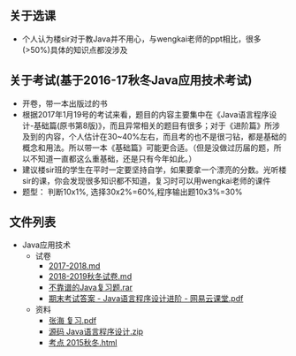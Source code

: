 ## 关于选课
- 个人认为楼sir对于教Java并不用心，与wengkai老师的ppt相比，很多(>50%)具体的知识点都没涉及

## 关于考试(基于2016-17秋冬Java应用技术考试)
- 开卷，带一本出版过的书
 - 根据2017年1月19号的考试来看，题目的内容主要集中在《Java语言程序设计-基础篇(原书第8版)》，而且异常相关的题目有很多；对于《进阶篇》所涉及到的内容，个人估计在30~40%左右，而且考的也不是很刁钻，都是基础的概念和用法。所以带一本《基础篇》可能更合适。（但是没做过历届的题，所以不知道一直都这么重基础，还是只有今年如此。）
- 建议楼sir班的学生在平时一定要坚持自学，如果要拿一个漂亮的分数。光听楼sir的课，你会发现很多知识都不知道，复习时可以用wengkai老师的课件
- 题型： 判断10x1%, 选择30x2%=60%,程序输出题10x3%=30%



## 文件列表

- Java应用技术
    - 试卷
        - [2017-2018.md](https%3A//github.com/QSCTech/zju-icicles/blob/master/Java%E5%BA%94%E7%94%A8%E6%8A%80%E6%9C%AF/%E8%AF%95%E5%8D%B7/2017-2018.md)
        - [2018-2019秋冬试卷.md](https%3A//github.com/QSCTech/zju-icicles/blob/master/Java%E5%BA%94%E7%94%A8%E6%8A%80%E6%9C%AF/%E8%AF%95%E5%8D%B7/2018-2019%E7%A7%8B%E5%86%AC%E8%AF%95%E5%8D%B7.md)
        - [不靠谱的Java复习题.rar](https%3A//github.com/QSCTech/zju-icicles/raw/master/Java%E5%BA%94%E7%94%A8%E6%8A%80%E6%9C%AF/%E8%AF%95%E5%8D%B7/%E4%B8%8D%E9%9D%A0%E8%B0%B1%E7%9A%84Java%E5%A4%8D%E4%B9%A0%E9%A2%98.rar)
        - [期末考试答案 - Java语言程序设计进阶 - 网易云课堂.pdf](https%3A//github.com/QSCTech/zju-icicles/raw/master/Java%E5%BA%94%E7%94%A8%E6%8A%80%E6%9C%AF/%E8%AF%95%E5%8D%B7/%E6%9C%9F%E6%9C%AB%E8%80%83%E8%AF%95%E7%AD%94%E6%A1%88%20-%20Java%E8%AF%AD%E8%A8%80%E7%A8%8B%E5%BA%8F%E8%AE%BE%E8%AE%A1%E8%BF%9B%E9%98%B6%20-%20%E7%BD%91%E6%98%93%E4%BA%91%E8%AF%BE%E5%A0%82.pdf)
    - 资料
        - [张海 复习.pdf](https%3A//github.com/QSCTech/zju-icicles/raw/master/Java%E5%BA%94%E7%94%A8%E6%8A%80%E6%9C%AF/%E8%B5%84%E6%96%99/%E5%BC%A0%E6%B5%B7%20%E5%A4%8D%E4%B9%A0.pdf)
        - [源码 Java语言程序设计.zip](https%3A//github.com/QSCTech/zju-icicles/raw/master/Java%E5%BA%94%E7%94%A8%E6%8A%80%E6%9C%AF/%E8%B5%84%E6%96%99/%E6%BA%90%E7%A0%81%20Java%E8%AF%AD%E8%A8%80%E7%A8%8B%E5%BA%8F%E8%AE%BE%E8%AE%A1.zip)
        - [考点 2015秋冬.html](https%3A//github.com/QSCTech/zju-icicles/raw/master/Java%E5%BA%94%E7%94%A8%E6%8A%80%E6%9C%AF/%E8%B5%84%E6%96%99/%E8%80%83%E7%82%B9%202015%E7%A7%8B%E5%86%AC.html)
